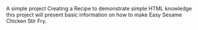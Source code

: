 A simple project Creating a Recipe to demonstrate simple HTML knowledge this project will present basic information on how to make Easy Sesame Chicken Stir Fry. 